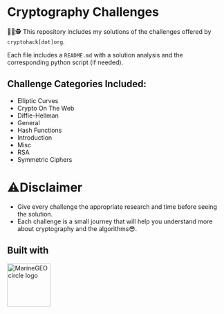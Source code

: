 # Cryptography Challenges
⛓️‍💥🕵️ This repository includes my solutions of the challenges offered by `cryptohack[dot]org`.

Each file includes a `README.md` with a solution analysis and the corresponding python script (if needed).

## Challenge Categories Included:
* Elliptic Curves
* Crypto On The Web
* Diffie-Hellman
* General
* Hash Functions
* Introduction
* Misc
* RSA
* Symmetric Ciphers

# ⚠️Disclaimer
* Give every challenge the appropriate research and time before seeing the solution.
* Each challenge is a small journey that will help you understand more about cryptography and the algorithms😎.

## Built with
<img src="https://upload.wikimedia.org/wikipedia/commons/thumb/c/c3/Python-logo-notext.svg/110px-Python-logo-notext.svg.png" alt="MarineGEO circle logo" style="height: 100px; width:100px;"/>
